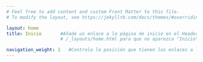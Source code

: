 ```yaml
---
# Feel free to add content and custom Front Matter to this file.
# To modify the layout, see https://jekyllrb.com/docs/themes/#overriding-theme-defaults

layout: home
title: Inicio       #Añade un enlace a la página de inicio en el Header. Adicionalmente se comenta código en 
                    # /_layouts/home.html para que no aparezca "Inicio" como título de la página

navigation_weight: 1   #Controla la posición que tienen los enlaces a las páginas en el header
---
```


